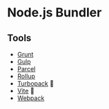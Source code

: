 # Node.js Bundler

## Tools

- [Grunt](/grunt/README.md)
- [Gulp](/gulp/README.md)
- [Parcel](/parcel.md)
- [Rollup](/rollup.md)
- [Turbopack](/turborepo/turbopack.md) 🌟
- [Vite](/vite/README.md) 🌟
- [Webpack](/webpack/README.md)

<!--
Brunch
esbuild
Packem
Snowpack
-->
